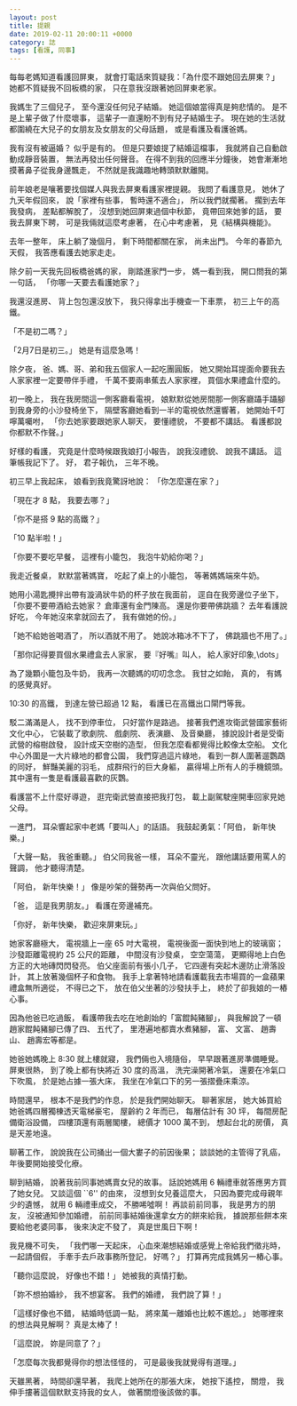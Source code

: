 ```yaml
---
layout: post
title: 提親
date: 2019-02-11 20:00:11 +0000
category: 誌
tags: [看護, 同事]
---
```



每每老媽知道看護回屏東，
就會打電話來質疑我：「為什麼不跟她回去屏東？」
她都不質疑我不回板橋的家，
只在意我沒跟著她回屏東老家。

我媽生了三個兒子，
至今還沒任何兒子結婚。
她這個娘當得真是夠悲情的。
是不是上輩子做了什麼壞事，
這輩子一直還盼不到有兒子結婚生子。
現在她的生活就都圍繞在大兒子的女朋友及女朋友的父母話題，
或是看護及看護爸媽。

<!--more-->

我有沒有被逼婚？
似乎是有的。
但是只要娘提了結婚這檔事，
我就將自己自動啟動成靜音裝置，
無法再發出任何聲音。
在得不到我的回應半分鐘後，
她會漸漸地摸著鼻子從我身邊飄走，
不然就是我識趣地轉頭默默離開。

前年娘老是嚷著要找個媒人與我去屏東看護家裡提親。
我問了看護意見，
她休了九天年假回來，
說「家裡有些事，
暫時還不適合」，
所以我們就擱著。
擱到去年我發病，
差點都解脫了，
沒想到她回屏東過個中秋節，
竟帶回來她爹的話，
要我去屏東下聘，
可是我倆就這麼考慮著，
在心中考慮著，
見《結構與機能》。

去年一整年，
床上躺了幾個月，
剩下時間都關在家，
尚未出門。
今年的春節九天假，
我答應看護去她家走走。

除夕前一天我先回板橋爸媽的家，
剛踏進家門一步，
媽一看到我，
開口問我的第一句話，
「你哪一天要去看護她家？」

我還沒進房、 背上包包還沒放下，
我只得拿出手機查一下車票，
初三上午的高鐵。

「不是初二嗎？」

「2月7日是初三。」
她是有這麼急嗎！

除夕夜，
爸、媽、哥、弟和我五個家人一起吃團圓飯，
她又開始耳提面命要我去人家家裡一定要帶伴手禮，
千萬不要兩串蕉去人家家裡，
買個水果禮盒什麼的。

初一晚上，
我在我房間這一側客廳看電視，
娘默默從她房間那一側客廳躡手躡腳到我身旁的小沙發椅坐下，
隔壁客廳她看到一半的電視依然還響著，
她開始千叮嚀萬囑咐，
「你去她家要跟她家人聊天，
要懂禮貌，
不要都不講話。
看護都說你都默不作聲。」

好樣的看護，
究竟是什麼時候跟我娘打小報告，
說我沒禮貌、 說我不講話。
這筆帳我記下了。
好，
君子報仇，
三年不晚。

初三早上我起床，
娘看到我竟驚訝地說： 「你怎麼還在家？」

「現在才 8 點，
我要去哪？」

「你不是搭 9 點的高鐵？」

「10 點半啦！」

「你要不要吃早餐，
這裡有小籠包，
我泡牛奶給你喝？」

我走近餐桌，
默默當著媽寶，
吃起了桌上的小籠包，
等著媽媽端來牛奶。

她用小湯匙攪拌出帶有漩渦狀牛奶的杯子放在我面前，
逕自在我旁邊位子坐下，
「你要不要帶酒給去她家？
倉庫還有金門陳高。
還是你要帶佛跳牆？
去年看護說好吃，
今年她沒來拿就回去了，
我有做她的份。」

「她不給她爸喝酒了，
所以酒就不用了。
她說冰箱冰不下了，
佛跳牆也不用了。」

「那你記得要買個水果禮盒去人家家，
要『好嘴』叫人，
給人家好印象,\dots」

為了幾顆小籠包及牛奶，
我再一次聽媽的叨叨念念。
我甘之如飴，
真的，
有媽的感覺真好。

10:30 的高鐵，
到達左營已超過 12 點，
看護已在高鐵出口閘門等我。

駁二滿滿是人，
找不到停車位，
只好當作是路過。
接著我們進攻衛武營國家藝術文化中心，
它裝載了歌劇院、 戲劇院、 表演廳、 及音樂廳， 
據說設計者是受衛武營的榕樹啟發，
設計成天空樹的造型，
但我怎麼看都覺得比較像太空船。
文化中心外圍是一大片綠地的都會公園，
我們穿過這片綠地，
看到一群人圍著遛鸚鵡的同好，
鮮豔美麗的羽毛，
成群飛行的巨大身軀，
贏得場上所有人的手機鏡頭。
其中還有一隻是看護最喜歡的灰鸚。

看護當不上什麼好導遊，
逛完衛武營直接把我打包，
載上副駕駛座開車回家見她父母。

一進門，
耳朵響起家中老媽「要叫人」的話語。
我鼓起勇氣：「阿伯，
新年快樂。」

「大聲一點，
我爸重聽。」
伯父同我爸一樣，
耳朵不靈光，
跟他講話要用罵人的聲調，
他才聽得清楚。

「阿伯，
新年快樂！」
像是吵架的聲勢再一次與伯父問好。

「爸，
這是我男朋友。」
看護在旁邊補充。

「你好，
新年快樂，
歡迎來屏東玩。」

她家客廳極大，
電視牆上一座 65 吋大電視，
電視後面一面快到地上的玻璃窗；
沙發距離電視約 25 公尺的距離，
中間沒有沙發桌，
空空蕩蕩，
更顯得地上白色方正的大地磚閃閃發亮。
伯父座面前有張小几子，
它四邊有突起木邊防止滑落設計，
其上放著幾個杯子和食物。
我手上拿著特地請看護載我去市場買的一盒蘋果禮盒無所適從，
不得已之下，
放在伯父坐著的沙發扶手上，
終於了卻我娘的一樁心事。

因為他爸已吃過飯，
看護帶我去吃在地創始的「富餛飩豬腳」，
與我解說了一頓趙家餛飩豬腳已傳了四、 五代了，
里港遍地都賣水煮豬腳，
富、 文富、 趙壽山、 趙壽宏等都是。

她爸她媽晚上 8:30 就上樓就寢，
我們倆也入境隨俗，
早早跟著進房準備睡覺。
屏東很熱，
到了晚上都有快將近 30 度的高溫，
洗完澡開著冷氣，
還要在冷氣口下吹風，
於是她占據一張大床，
我坐在冷氣口下的另一張摺疊床乘涼。

時間還早，
根本不是我們的作息，
於是我們開始聊天。
聊著家居，
她大姊買給她爸媽四層獨棟透天電梯豪宅，
屋齡約 2 年而已，
每層估計有 30 坪，
每間房配備衛浴設備，
四樓頂還有兩層閣樓，
總價才 1000 萬不到，
想起台北的房價，
真是天差地遠。

聊著工作，
說說我在公司捅出一個大婁子的前因後果；
談談她的主管得了乳癌，
年後要開始接受化療。

聊到結婚，
說著我前同事她媽賣女兒的故事。
話說她媽用 6 輛禮車就答應男方買了她女兒。
又談這個 ``6'' 的由來，
沒想到女兒養這麼大，
只因為要完成母親年少的遺憾，
就用 6 輛禮車成交，
不勝唏噓啊！
再談前前同事，
我是男方的朋友，
沒被通知參加婚禮，
前前同事結婚後還拿女方的餅來給我，
據說那些餅本來要給他老婆同事，
後來決定不發了，
真是世風日下啊！

我見機不可失，
「我們哪一天起床，
心血來潮想結婚或感覺上帝給我們徵兆時，
一起請個假，
手牽手去戶政事務所登記，
好嗎？」
打算再完成我媽另一樁心事。

「聽你這麼說，
好像也不錯！」
她被我的真情打動。

「妳不想拍婚紗，
我不想宴客。
我們的婚禮，
我們說了算！」

「這樣好像也不錯，
結婚時低調一點，
將來萬一離婚也比較不尷尬。」
她哪裡來的想法與見解啊？
真是太棒了！

「這麼說，
妳是同意了？」

「怎麼每次我都覺得你的想法怪怪的，
可是最後我就覺得有道理。」

天雖黑著，
時間卻還早著，
我爬上她所在的那張大床，
她按下遙控，
關燈，
我伸手摟著這個默默支持我的女人，
做著關燈後該做的事。
